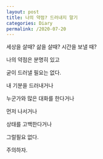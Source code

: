```yaml
---
layout: post
title: 나의 약점? 드러내지 말기
categories: Diary
permalink: /2020-07-20
---
```


세상을 살때? 삶을 살때? 시간을 보낼 때?

나의 약점은 분명히 있고

굳이 드러낼 필요는 없다.

내 기분을 드러내거나

누군가와 많은 대화를 한다거나

먼저 나서거나

상태를 고백한다거나

그럴필요 없다.

주의하자.
